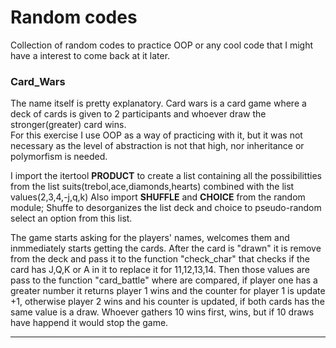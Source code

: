 # Random codes

Collection of random codes to practice OOP or any cool code that I might have a interest to come back at it later.

### Card_Wars   

The name itself is pretty explanatory.
Card wars is a card game where a deck of cards is given to 2 participants and whoever draw the stronger(greater) card wins.   
For this exercise I use OOP as a way of practicing with it, but it was not necessary as the level of abstraction is not that high, nor inheritance or polymorfism is needed.

I import the itertool **PRODUCT** to create a list containing all the possibilitties from the list suits(trebol,ace,diamonds,hearts) combined with the list values(2,3,4,-j,q,k)
Also import **SHUFFLE** and **CHOICE** from the random module; Shuffe to desorganizes the list deck and choice to pseudo-random select an option from this list.

The game starts asking for the players' names, welcomes them and inmmediately starts getting the cards. After the card is "drawn" it is remove from the deck and pass it to the function "check_char" that checks if the card has J,Q,K or A in it to replace it for 11,12,13,14.
Then those values are pass to the function "card_battle" where are compared, if player one has a greater number it returns player 1 wins and the counter for player 1 is update +1, otherwise player 2 wins and his counter is updated, if both cards has the same value is a draw.
Whoever gathers 10 wins first, wins, but if 10 draws have happend it would stop the game.

---

